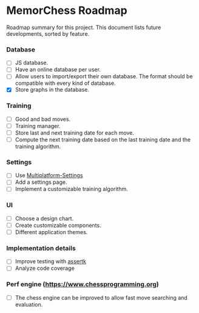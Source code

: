 # MemorChess Roadmap

Roadmap summary for this project. This document lists future developments, sorted by feature.

### Database

- [ ] JS database.
- [ ] Have an online database per user.
- [ ] Allow users to import/export their own database. The format should be compatible with every kind of database.
- [x] Store graphs in the database.

### Training

- [ ] Good and bad moves.
- [ ] Training manager.
- [ ] Store last and next training date for each move.
- [ ] Compute the next training date based on the last training date and the training algorithm.

### Settings

- [ ] Use [Multiplatform-Settings](https://github.com/russhwolf/multiplatform-settings)
- [ ] Add a settings page.
- [ ] Implement a customizable training algorithm.

### UI

- [ ] Choose a design chart.
- [ ] Create customizable components.
- [ ] Different application themes.

### Implementation details

- [ ] Improve testing with [assertk](https://github.com/willowtreeapps/assertk)
- [ ] Analyze code coverage

### Perf engine (https://www.chessprogramming.org)

- [ ] The chess engine can be improved to allow fast move searching and evaluation.
